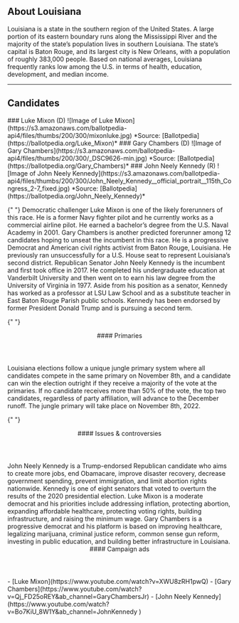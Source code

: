 ## About Louisiana

Louisiana is a state in the southern region of the United States. A large portion of its eastern boundary runs along the Mississippi River and the majority of the state’s population lives in southern Louisiana. The state’s capital is Baton Rouge, and its largest city is New Orleans, with a population of roughly 383,000 people. Based on national averages, Louisiana frequently ranks low among the U.S. in terms of health, education, development, and median income.

---

## Candidates

<Grid>
  <Box>
    ### Luke Mixon (D)
    ![Image of Luke Mixon](https://s3.amazonaws.com/ballotpedia-api4/files/thumbs/200/300/mixonluke.jpg)
    *Source: [Ballotpedia](https://ballotpedia.org/Luke_Mixon)*
  </Box>
  <Box>
    ### Gary Chambers (D)
    ![Image of Gary Chambers](https://s3.amazonaws.com/ballotpedia-api4/files/thumbs/200/300/_DSC9626-min.jpg)
    *Source: [Ballotpedia](https://ballotpedia.org/Gary_Chambers)*
  </Box>
  <Box>
    ### John Neely Kennedy (R)
    ![Image of John Neely Kennedy](https://s3.amazonaws.com/ballotpedia-api4/files/thumbs/200/300/John_Neely_Kennedy__official_portrait__115th_Congress_2-7_fixed.jpg)
    *Source: [Ballotpedia](https://ballotpedia.org/John_Neely_Kennedy)*
  </Box>

{" "}
<Box>
  Democratic challenger Luke Mixon is one of the likely forerunners of this
  race. He is a former Navy fighter pilot and he currently works as a commercial
  airline pilot. He earned a bachelor’s degree from the U.S. Naval Academy in
  2001.
</Box>
<Box>
  Gary Chambers is another predicted forerunner among 12 candidates hoping to
  unseat the incumbent in this race. He is a progressive Democrat and American
  civil rights activist from Baton Rouge, Louisiana. He previously ran
  unsuccessfully for a U.S. House seat to represent Louisiana’s second district.
</Box>
<Box>Republican Senator John Neely Kennedy is the incumbent and first took office in 2017. He completed his undergraduate education at Vanderbilt University and then went on to earn his law degree from the University of Virginia in 1977. Aside from his position as a senator, Kennedy has worked as a professor at LSU Law School and as a substitute teacher in East Baton Rouge Parish public schools. Kennedy has been endorsed by former President Donald Trump and is pursuing a second term.</Box>

{" "}
<Header>#### Primaries</Header>
<WideBox>
  Louisiana elections follow a unique jungle primary system where all candidates
  compete in the same primary on November 8th, and a candidate can win the
  election outright if they receive a majority of the vote at the primaries. If
  no candidate receives more than 50% of the vote, the top two candidates,
  regardless of party affiliation, will advance to the December runoff. The
  jungle primary will take place on November 8th, 2022.
</WideBox>

{" "}
<Header>#### Issues & controversies</Header>

  <WideBox>
    John Neely Kennedy is a Trump-endorsed Republican candidate who aims to create more jobs, end Obamacare, improve disaster recovery, decrease government spending, prevent immigration, and limit abortion rights nationwide. Kennedy is one of eight senators that voted to overturn the results of the 2020 presidential election.
Luke Mixon is a moderate democrat and his priorities include addressing inflation, protecting abortion, expanding affordable healthcare, protecting voting rights, building infrastructure, and raising the minimum wage.
Gary Chambers is a progressive democrat and his platform is based on improving healthcare, legalizing marijuana, criminal justice reform, common sense gun reform, investing in public education, and building better infrastructure in Louisiana.

  </WideBox>
 
  <Header>
    #### Campaign ads
  </Header>
  <Box>
    - [Luke Mixon](https://www.youtube.com/watch?v=XWU8zRH1pwQ)
  </Box>
  <Box>
    - [Gary Chambers](https://www.youtube.com/watch?v=Qj_FD25oREY&ab_channel=GaryChambersJr)
  </Box>
  <Box>
    - [John Neely Kennedy](https://www.youtube.com/watch?v=Bo7KiU_8W1Y&ab_channel=JohnKennedy )
  </Box>
</Grid>
